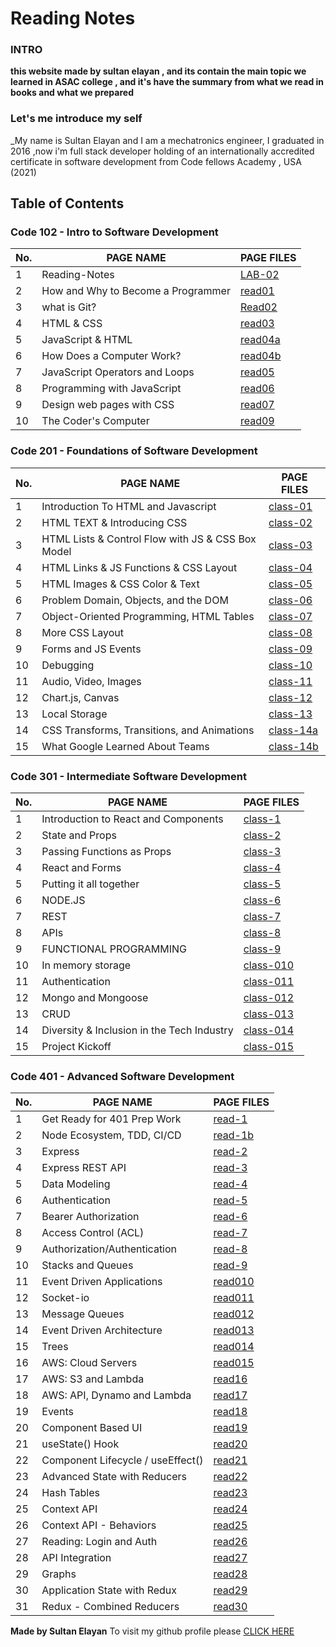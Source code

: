 # Reading Notes

### INTRO 

**this website made by sultan elayan , and its contain the main topic we learned in ASAC college , and it's have the summary from what we read in books and what we prepared**

### Let's me introduce my self 

_My name is Sultan Elayan and I am a mechatronics engineer, I graduated in 2016 ,now i'm full stack developer holding of an internationally accredited certificate in software development from Code fellows Academy , USA (2021)
## Table of Contents

### Code 102 - Intro to Software Development

No. | PAGE NAME | PAGE FILES
----|-----------|-----
1|Reading-Notes|[LAB-02](LAB-02.md)
2|How and Why to Become a Programmer|[read01](read01.md)
3|what is Git?|[Read02](Read02.md)
4|HTML & CSS|[read03](read03.md)
5|JavaScript & HTML|[read04a](read04a.md)
6|How Does a Computer Work?|[read04b](read04b.md)
7|JavaScript Operators and Loops|[read05](read05.md)
8|Programming with JavaScript|[read06](read06.md)
9|Design web pages with CSS|[read07](read07.md)
10|The Coder's Computer|[read09](read09.md)

 


### Code 201 - Foundations of Software Development

No. | PAGE NAME | PAGE FILES
----|-----------|-----
1|Introduction To HTML and Javascript|[class-01](class-01.md)
2|HTML TEXT & Introducing CSS|[class-02](class-02.md)
3|HTML Lists & Control Flow with JS & CSS Box Model|[class-03](class-03.md)
4|HTML Links & JS Functions & CSS Layout|[class-04](class-04.md)
5|HTML Images & CSS Color & Text|[class-05](class-05.md)
6|Problem Domain, Objects, and the DOM|[class-06](class-06.md)
7|Object-Oriented Programming, HTML Tables|[class-07](class-07.md)
8|More CSS Layout|[class-08](class-08.md)
9|Forms and JS Events|[class-09](class-09.md)
10|Debugging|[class-10](class-10.md)
11|Audio, Video, Images|[class-11](class-11.md)
12|Chart.js, Canvas|[class-12](class-12.md)
13| Local Storage|[class-13](class-13.md)
14| CSS Transforms, Transitions, and Animations|[class-14a](class-14a.md)
15|What Google Learned About Teams|[class-14b](class-14b.md)

### Code 301 - Intermediate Software Development

No. | PAGE NAME | PAGE FILES
----|-----------|-----
1|Introduction to React and Components|[class-1](class-1.md)
2|State and Props|[class-2](class-2.md)
3|Passing Functions as Props|[class-3](class-3.md)
4|React and Forms|[class-4](class-4.md)
5|Putting it all together|[class-5](class-5.md)
6|NODE.JS|[class-6](class-6.md)
7|REST|[class-7](class-7.md)
8|APIs|[class-8](class-8.md)
9|FUNCTIONAL PROGRAMMING|[class-9](class-9.md)
10|In memory storage|[class-010](class-010.md)
11|Authentication|[class-011](class-011.md)
12|Mongo and Mongoose|[class-012](class-012.md)
13| CRUD |[class-013](class-013.md)
14| Diversity & Inclusion in the Tech Industry |[class-014](class-014.md)
15|Project Kickoff|[class-015](class-015.md)

### Code 401 - Advanced Software Development

No. | PAGE NAME | PAGE FILES
----|-----------|-----
1|Get Ready for 401 Prep Work|[read-1](read-1.md)
2| Node Ecosystem, TDD, CI/CD|[read-1b](read-1b.md)
3| Express|[read-2](read-2.md)
4| Express REST API|[read-3](read-3.md)
5| Data Modeling|[read-4](read-4.md)
6| Authentication|[read-5](read-5.md)
7| Bearer Authorization|[read-6](read-6.md)
8|  Access Control (ACL) |[read-7](read-7.md)
9|  Authorization/Authentication |[read-8](read-8.md)
10| Stacks and Queues |[read-9](read-9.md)
11|Event Driven Applications|[read010](read10.md)
12|Socket-io |[read011](read11.md)
13|Message Queues |[read012](read12.md)
14| Event Driven Architecture |[read013](read13.md)
15| Trees |[read014](read14.md)
16| AWS: Cloud Servers |[read015](read15.md)
17| AWS: S3 and Lambda |[read16](read16.md)
18|  AWS: API, Dynamo and Lambda |[read17](read17.md)
19|  Events |[read18](read18.md)
20|  Component Based UI |[read19](read19.md)
21|  useState() Hook  |[read20](read20.md)
22|  Component Lifecycle / useEffect()  |[read21](read21.md)
23| Advanced State with Reducers |[read22](read22.md)
24| Hash Tables |[read23](read23.md)
25| Context API |[read24](read24.md)
26| Context API - Behaviors |[read25](read25.md)
27| Reading: Login and Auth |[read26](read26.md)
28|  API Integration|[read27](read27.md)
29|  Graphs|[read28](read28.md)
30|  Application State with Redux|[read29](read29.md)
31|  Redux - Combined Reducers|[read30](read30.md)



**Made by Sultan Elayan**
To visit my github profile please [CLICK HERE](https://github.com/sultan-elayan)
